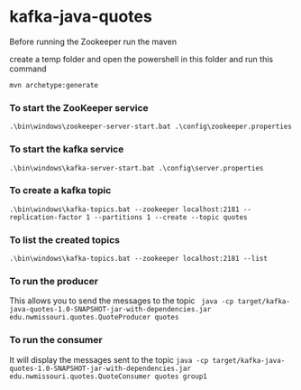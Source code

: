 # kafka-java-quotes

Before running the Zookeeper run the maven 

create a temp folder and open the powershell in this folder and run this command

```mvn archetype:generate ```


### To start the ZooKeeper service
```.\bin\windows\zookeeper-server-start.bat .\config\zookeeper.properties ```
### To start the kafka service
``` .\bin\windows\kafka-server-start.bat .\config\server.properties ```
### To create a kafka topic
```.\bin\windows\kafka-topics.bat --zookeeper localhost:2181 --replication-factor 1 --partitions 1 --create --topic quotes```
### To list the created topics 
``` .\bin\windows\kafka-topics.bat --zookeeper localhost:2181 --list ```

### To run the producer
This allows you to send the messages to the topic
``` java -cp target/kafka-java-quotes-1.0-SNAPSHOT-jar-with-dependencies.jar edu.nwmissouri.quotes.QuoteProducer quotes```
### To run the consumer 
It will display the messages sent to the topic
``` java -cp target/kafka-java-quotes-1.0-SNAPSHOT-jar-with-dependencies.jar edu.nwmissouri.quotes.QuoteConsumer quotes group1 ```
